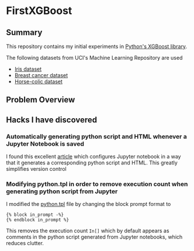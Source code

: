 # FirstXGBoost

## Summary  

This repository contains my initial experiments in [Python's XGBoost library](https://github.com/dmlc/xgboost/tree/master/python-package). 

The following datasets from UCI's Machine Learning Repository are used 

+ [Iris dataset](https://archive.ics.uci.edu/ml/datasets/Iris)
+ [Breast cancer dataset](https://archive.ics.uci.edu/ml/datasets/Breast+Cancer)
+ [Horse-colic dataset](https://archive.ics.uci.edu/ml/datasets/Horse+Colic)

## Problem Overview 

## Hacks I have discovered   

### Automatically generating python script and HTML whenever a Jupyter Notebook is saved 

I found this excellent [article](http://svds.com/jupyter-notebook-best-practices-for-data-science/) which configures Jupyter notebook in a way that it generates a corresponding python script and HTML. This greatly simplifies version control 

### Modifying python.tpl in order to remove execution count when generating python script from Jupyter

I modified the [python.tpl](https://github.com/jupyter/nbconvert/blob/master/nbconvert/templates/python.tpl) file by changing the block prompt format to 
```tpl
{% block in_prompt -%}
{% endblock in_prompt %}
```
This removes the execution count `In[]` which by default appears as comments in the python script generated from Jupyter notebooks, which reduces clutter. 
